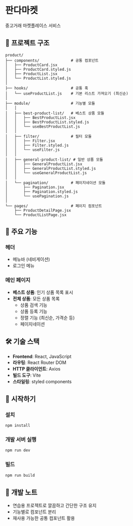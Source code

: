 # 판다마켓

중고거래 마켓플레이스 서비스

## 📁 프로젝트 구조

```
product/
├── components/              # 공통 컴포넌트
│   ├── ProductCard.jsx
│   ├── ProductCard.styled.js
│   ├── ProductList.jsx
│   └── ProductList.styled.js
│
├── hooks/                   # 공통 훅
│   └── useProductList.js    # 기본 리스트 가져오기 (최신순)
│
├── module/                  # 기능별 모듈
│   │
│   ├── best-product-list/   # 베스트 상품 모듈
│   │   ├── BestProductList.jsx
│   │   ├── BestProductList.styled.js
│   │   └── useBestProductList.js
│   │
│   ├── filter/              # 필터 모듈
│   │   ├── Filter.jsx
│   │   ├── Filter.styled.js
│   │   └── useFilter.js
│   │
│   ├── general-product-list/ # 일반 상품 모듈
│   │   ├── GeneralProductList.jsx
│   │   ├── GeneralProductList.styled.js
│   │   └── useGeneralProductList.js
│   │
│   └── pagination/          # 페이지네이션 모듈
│       ├── Pagination.jsx
│       ├── Pagination.styled.js
│       └── usePagination.js
│
└── pages/                   # 페이지 컴포넌트
    ├── ProductDetailPage.jsx
    └── ProductListPage.jsx
```

## 🎯 주요 기능

### 헤더

- 메뉴바 (네비게이션)
- 로그인 메뉴

### 메인 페이지

- **베스트 상품**: 인기 상품 목록 표시
- **전체 상품**: 모든 상품 목록
  - 상품 검색 기능
  - 상품 등록 기능
  - 정렬 기능 (최신순, 가격순 등)
  - 페이지네이션

## 🛠 기술 스택

- **Frontend**: React, JavaScript
- **라우팅**: React Router DOM
- **HTTP 클라이언트**: Axios
- **빌드 도구**: Vite
- **스타일링**: styled components

## 🚀 시작하기

### 설치

```bash
npm install
```

### 개발 서버 실행

```bash
npm run dev
```

### 빌드

```bash
npm run build
```

## 📝 개발 노트

- 연습용 프로젝트로 깔끔하고 간단한 구조 유지
- 기능별로 컴포넌트 분리
- 재사용 가능한 공통 컴포넌트 활용
 
 
